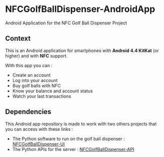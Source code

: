 NFCGolfBallDispenser-AndroidApp
===============================

Android Application for the NFC Golf Ball Dispenser Project


## Context

This is an Android application for smartphones with **Android 4.4 KitKat** (or higher) and with **NFC** support.

With this app you can :

- Create an account
- Log into your account
- Buy golf balls with NFC
- Know your balance and account status
- Watch your last transactions


## Dependencies

This Android app repository is made to work with two others projects that you can access with these links :

- The Python software to run on the golf ball dispenser : [NFCGolfBallDispenser-UI](https://github.com/acknowledge/NFCGolfBallDispenser-UI)
- The Python APIs for the server : [NFCGolfBallDispenser-API](https://github.com/acknowledge/NFCGolfBallDispenser-API)